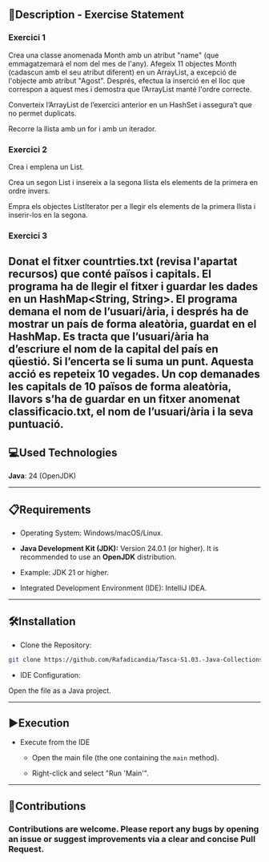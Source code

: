 

## 📄Description - Exercise Statement

### Exercici 1
Crea una classe anomenada Month amb un atribut "name" (que emmagatzemarà el nom del mes de l'any). Afegeix 11 objectes Month (cadascun amb el seu atribut diferent) en un ArrayList, a excepció de l'objecte amb atribut "Agost". Després, efectua la inserció en el lloc que correspon a aquest mes i demostra que l’ArrayList manté l'ordre correcte.

Converteix l’ArrayList de l’exercici anterior en un HashSet i assegura’t que no permet duplicats.

Recorre la llista amb un for i amb un iterador.

### Exercici 2
Crea i emplena un List<Integer>.

Crea un segon List<Integer> i insereix a la segona llista els elements de la primera en ordre invers.

Empra els objectes ListIterator per a llegir els elements de la primera llista i inserir-los en la segona.

### Exercici 3 

Donat el fitxer countrties.txt (revisa l'apartat recursos) que conté països i capitals. El programa ha de llegir el fitxer i guardar les dades en un HashMap<String, String>. El programa demana el nom de l’usuari/ària, i després ha de mostrar un país de forma aleatòria, guardat en el HashMap. Es tracta que l’usuari/ària ha d’escriure el nom de la capital del país en qüestió. Si l’encerta se li suma un punt. Aquesta acció es repeteix 10 vegades. Un cop demanades les capitals de 10 països de forma aleatòria, llavors s’ha de guardar en un fitxer anomenat classificacio.txt, el nom de l’usuari/ària i la seva puntuació.
-----

## 💻Used Technologies

**Java**: 24 (OpenJDK)

-----

## 📋Requirements

- Operating System: Windows/macOS/Linux.

- **Java Development Kit (JDK):** Version 24.0.1 (or higher). It is recommended to use an **OpenJDK** distribution.

- Example: JDK 21 or higher.

- Integrated Development Environment (IDE): IntelliJ IDEA.

-----

## 🛠️Installation

- Clone the Repository:


```bash
git clone https://github.com/Rafadicandia/Tasca-S1.03.-Java-Collections_Nivell1.git
```

- IDE Configuration:

Open the file as a Java project.

-----

## ▶️Execution

- Execute from the IDE
    - Open the main file (the one containing the `main` method).

    - Right-click and select "Run 'Main'".

-----

## 🤝Contributions

### Contributions are welcome. Please report any bugs by opening an issue or suggest improvements via a clear and concise Pull Request.
